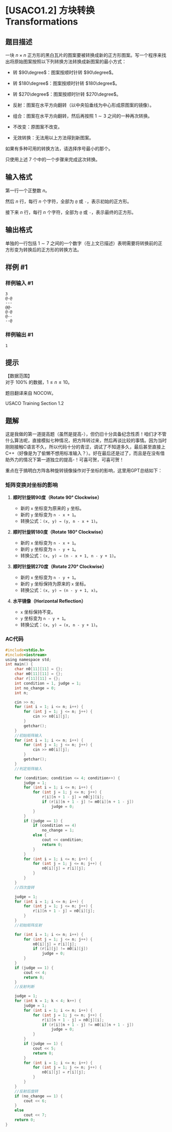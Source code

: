 # [USACO1.2] 方块转换 Transformations

## 题目描述

一块 $n \times n$ 正方形的黑白瓦片的图案要被转换成新的正方形图案。写一个程序来找出将原始图案按照以下列转换方法转换成新图案的最小方式：

- 转 $90\degree$：图案按顺时针转 $90\degree$。

- 转 $180\degree$：图案按顺时针转 $180\degree$。

- 转 $270\degree$：图案按顺时针转 $270\degree$。

- 反射：图案在水平方向翻转（以中央铅垂线为中心形成原图案的镜像）。

- 组合：图案在水平方向翻转，然后再按照 $1 \sim 3$ 之间的一种再次转换。

- 不改变：原图案不改变。

- 无效转换：无法用以上方法得到新图案。

如果有多种可用的转换方法，请选择序号最小的那个。

只使用上述 $7$ 个中的一个步骤来完成这次转换。

## 输入格式

第一行一个正整数 $n$。   

然后 $n$ 行，每行 $n$ 个字符，全部为 `@` 或 `-`，表示初始的正方形。

接下来 $n$ 行，每行 $n$ 个字符，全部为 `@` 或 `-`，表示最终的正方形。

## 输出格式

单独的一行包括 $1 \sim 7$ 之间的一个数字（在上文已描述）表明需要将转换前的正方形变为转换后的正方形的转换方法。

## 样例 #1

### 样例输入 #1

```
3
@-@
---
@@-
@-@
@--
--@
```

### 样例输出 #1

```
1
```

## 提示

【数据范围】  
对于 $100\%$ 的数据，$1\le n \le 10$。

题目翻译来自 NOCOW。

USACO Training Section 1.2

## 题解

这是我做的第一道提高题（虽然是提高-），但仍旧十分具备纪念性质！咱们才不管什么算法呢，直接模拟七种情况，把方阵转过来，然后再谈比较的事情。因为当时刚刚接触C语言不久，所以代码十分的青涩，调试了不知道多久，最后甚至直接上C++（好像是为了偷懒不想用标准输入？）。好在最后还是过了，而且是在没有借助外力的情况下第一道独立的提高-！可喜可贺，可喜可贺！

重点在于搞明白方阵各种旋转镜像操作对于坐标的影响，这里用GPT总结如下：

### 矩阵变换对坐标的影响

1. **顺时针旋转90度（Rotate 90° Clockwise）**
   - 新的 `x` 坐标变为原来的 `y` 坐标。
   - 新的 `y` 坐标变为 `n - x + 1`。
   - 转换公式：`(x, y) → (y, n - x + 1)`。

2. **顺时针旋转180度（Rotate 180° Clockwise）**
   - 新的 `x` 坐标变为 `n - x + 1`。
   - 新的 `y` 坐标变为 `n - y + 1`。
   - 转换公式：`(x, y) → (n - x + 1, n - y + 1)`。

3. **顺时针旋转270度（Rotate 270° Clockwise）**
   - 新的 `x` 坐标变为 `n - y + 1`。
   - 新的 `y` 坐标保持为原来的 `x` 坐标。
   - 转换公式：`(x, y) → (n - y + 1, x)`。

4. **水平镜像（Horizontal Reflection）**
   - `x` 坐标保持不变。
   - `y` 坐标变为 `n - y + 1`。
   - 转换公式：`(x, y) → (x, n - y + 1)`。

### AC代码
```c
#include<stdio.h>
#include<iostream>
using namespace std;
int main() {
    char n0[11][11] = {};
    char m0[11][11] = {};
    char r[11][11] = {};
    int condition = 1, judge = 1;
    int no_change = 0;
    int n;

    cin >> n;
    for (int i = 1; i <= n; i++) {
        for (int j = 1; j <= n; j++) {
            cin >> n0[i][j];
        }
        getchar();
    }
    //初始矩阵输入
    for (int i = 1; i <= n; i++) {
        for (int j = 1; j <= n; j++) {
            cin >> m0[i][j];
        }
        getchar();
    }
    //判定矩阵输入

    for (condition; condition <= 4; condition++) {
        judge = 1;
        for (int i = 1; i <= n; i++) {
            for (int j = 1; j <= n; j++) {
                r[i][n + 1 - j] = n0[j][i];
                if (r[i][n + 1 - j] != m0[i][n + 1 - j])
                    judge = 0;
            }
        }
        if (judge == 1) {
            if (condition == 4)
                no_change = 1;
            else {
                cout << condition;
                return 0;
            }
        }
        for (int i = 1; i <= n; i++) {
            for (int j = 1; j <= n; j++) {
                n0[i][j] = r[i][j];
            }
        }
    }
    //四次旋转

    judge = 1;
    for (int i = 1; i <= n; i++) {
        for (int j = 1; j <= n; j++) {
            r[i][n + 1 - j] = n0[i][j];
        }
    }
    //初始矩阵反射

    for (int i = 1; i <= n; i++) {
        for (int j = 1; j <= n; j++) {
            n0[i][j] = r[i][j];
            if (r[i][j] != m0[i][j])
                judge = 0;
        }
    }
    if (judge == 1) {
        cout << 4;
        return 0;
    }
    //反射判断

    judge = 1;
    for (int k = 1; k < 4; k++) {
        judge = 1;
        for (int i = 1; i <= n; i++) {
            for (int j = 1; j <= n; j++) {
                r[i][n + 1 - j] = n0[j][i];
                if (r[i][n + 1 - j] != m0[i][n + 1 - j])
                    judge = 0;
            }
        }
        if (judge == 1) {
            cout << 5;
            return 0;
        }
        for (int i = 1; i <= n; i++) {
            for (int j = 1; j <= n; j++) {
                n0[i][j] = r[i][j];
            }
        }
    }
    //反射后旋转
    if (no_change == 1) {
        cout << 6;
    }
    else
        cout << 7;
    return 0;
}
```
